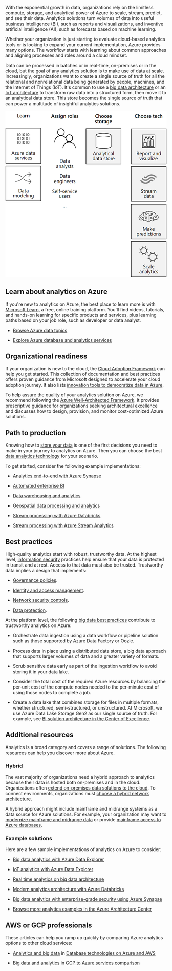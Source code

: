 With the exponential growth in data, organizations rely on the limitless
compute, storage, and analytical power of Azure to scale, stream, predict, and
see their data. Analytics solutions turn volumes of data into useful business
intelligence (BI), such as reports and visualizations, and inventive artificial
intelligence (AI), such as forecasts based on machine learning.

Whether your organization is just starting to evaluate cloud-based analytics
tools or is looking to expand your current implementation, Azure provides many
options. The workflow starts with learning about common approaches and aligning
processes and roles around a cloud mindset.

Data can be processed in batches or in real-time, on-premises or in the cloud,
but the goal of any analytics solution is to make use of data at scale.
Increasingly, organizations want to create a single source of truth for all the
relational and nonrelational data being generated by people, machines, and the
Internet of Things (IoT). It's common to use a [big data
architecture](../../guide/architecture-styles/big-data.md)
or an [IoT
architecture](../../guide/architecture-styles/big-data.md#iot-architecture)
to transform raw data into a structured form, then move it to an analytical data
store. This store becomes the single source of truth that can power a multitude
of insightful analytics solutions.

![The solution journey for analytics on Azure starts with learning and assigning roles. Next, choose a storage solution and an Azure BI or AI technology for the workload.](../media/analytics-get-started-diagram.png)

## Learn about analytics on Azure

If you're new to analytics on Azure, the best place to learn more is with
[Microsoft Learn](/learn/?WT.mc_id=learnaka), a free, online training platform.
You'll find videos, tutorials, and hands-on learning for specific products and
services, plus learning paths based on your job role, such as developer or data
analyst.

-   [Browse Azure data
    topics](/learn/browse/?products=azure&filter-products=data&terms=data)

-   [Explore Azure database and analytics
    services](/learn/modules/azure-database-fundamentals/)

## Organizational readiness 

If your organization is new to the cloud, the [Cloud Adoption
Framework](/azure/cloud-adoption-framework/) can
help you get started. This collection of documentation and best practices offers
proven guidance from Microsoft designed to accelerate your cloud adoption
journey. It also lists [innovation tools to democratize data in
Azure](/azure/cloud-adoption-framework/innovate/best-practices/data).

To help assure the quality of your analytics solution on Azure, we recommend
following the [Azure Well-Architected
Framework](../../framework/index.md). It
provides prescriptive guidance for organizations seeking architectural
excellence and discusses how to design, provision, and monitor cost-optimized
Azure solutions.

## Path to production

Knowing how to [store your
data](../../data-guide/technology-choices/analytical-data-stores.md)
is one of the first decisions you need to make in your journey to analytics on
Azure. Then you can choose the best [data analytics
technology](../../data-guide/technology-choices/analysis-visualizations-reporting.md)
for your scenario.

To get started, consider the following example implementations:

-   [Analytics end-to-end with Azure
    Synapse](../../example-scenario/dataplate2e/data-platform-end-to-end.yml)

-   [Automated enterprise
    BI](../../reference-architectures/data/enterprise-bi-adf.yml)

-   [Data warehousing and
    analytics](../../example-scenario/data/data-warehouse.yml)

-   [Geospatial data processing and
    analytics](../../example-scenario/data/geospatial-data-processing-analytics-azure.yml)

-   [Stream processing with Azure
    Databricks](../../reference-architectures/data/stream-processing-databricks.yml)

-   [Stream processing with Azure Stream
    Analytics](../../reference-architectures/data/stream-processing-stream-analytics.yml)

## Best practices

High-quality analytics start with robust, trustworthy data. At the highest
level, [information
security](../../framework/security/overview.md)
practices help ensure that your data is protected in transit and at rest. Access
to that data must also be trusted. Trustworthy data implies a design that
implements:

-   [Governance
    policies](../../framework/security/design-governance.md).

-   [Identity and access
    management](../../framework/security/design-identity.md).

-   [Network security
    controls](../../framework/security/design-network.md).

-   [Data
    protection](../../framework/security/design-storage.md).

At the platform level, the following [big data best
practices](../../guide/architecture-styles/big-data.md#best-practices)
contribute to trustworthy analytics on Azure:

-   Orchestrate data ingestion using a data workflow or pipeline solution such
    as those supported by Azure Data Factory or Oozie.

-   Process data in place using a distributed data store, a big data approach
    that supports larger volumes of data and a greater variety of formats.

-   Scrub sensitive data early as part of the ingestion workflow to avoid
    storing it in your data lake.

-   Consider the total cost of the required Azure resources by balancing the
    per-unit cost of the compute nodes needed to the per-minute cost of using
    those nodes to complete a job.

-   Create a data lake that combines storage for files in multiple formats,
    whether structured, semi-structured, or unstructured. At Microsoft, we use
    Azure Data Lake Storage Gen2 as our single source of truth. For example, see
    [BI solution architecture in the Center of
    Excellence](/power-bi/guidance/center-of-excellence-business-intelligence-solution-architecture).

## Additional resources

Analytics is a broad category and covers a range of solutions. The following
resources can help you discover more about Azure.

### Hybrid

The vast majority of organizations need a hybrid approach to analytics because
their data is hosted both on-premises and in the cloud. Organizations often
[extend on-premises data solutions to the
cloud](../../data-guide/scenarios/hybrid-on-premises-and-cloud.md).
To connect environments, organizations must [choose a hybrid network
architecture](../../reference-architectures/hybrid-networking/index.yml).

A hybrid approach might include mainframe and midrange systems as a data source
for Azure solutions. For example, your organization may want to [modernize
mainframe and midrange
data](../../reference-architectures/migration/modernize-mainframe-data-to-azure.yml)
or provide [mainframe access to Azure
databases](./mainframe-access-azure-databases.yml).

### Example solutions

Here are a few sample implementations of analytics on Azure to consider:

-   [Big data analytics with Azure Data
    Explorer](./big-data-azure-data-explorer.yml)

-   [IoT analytics with Azure Data
    Explorer](./iot-azure-data-explorer.yml)

-   [Real time analytics on big data
    architecture](./real-time-analytics.yml)

-   [Modern analytics architecture with Azure
    Databricks](./azure-databricks-modern-analytics-architecture.yml)

-   [Big data analytics with enterprise-grade security using Azure
    Synapse](./big-data-analytics-enterprise-grade-security.yml)

-   [Browse more analytics examples in the Azure Architecture
    Center](../../browse/index.yml?azure_categories=analytics)

## AWS or GCP professionals

These articles can help you ramp up quickly by comparing Azure analytics options
to other cloud services:

-   [Analytics and big
    data](../../aws-professional/databases.md#analytics-and-big-data)
    in [Database technologies on Azure and
    AWS](../../aws-professional/databases.md)

-   [Big data and
    analytics](../../gcp-professional/services.md#big-data-and-analytics)
    in [GCP to Azure services
    comparison](../../gcp-professional/services.md)